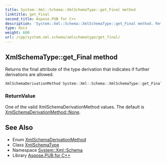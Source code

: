 ```yaml
---
title: System::Xml::Schema::XmlSchemaType::get_Final method
linktitle: get_Final
second_title: Aspose.PUB for C++
description: 'System::Xml::Schema::XmlSchemaType::get_Final method. Returns the final attribute of the type derivation that indicates if further derivations are allowed in C++.'
type: docs
weight: 600
url: /cpp/system.xml.schema/xmlschematype/get_final/
---
```

## XmlSchemaType::get_Final method


Returns the final attribute of the type derivation that indicates if further derivations are allowed.

```cpp
XmlSchemaDerivationMethod System::Xml::Schema::XmlSchemaType::get_Final()
```


### ReturnValue

One of the valid XmlSchemaDerivationMethod values. The default is [XmlSchemaDerivationMethod::None](../../xmlschemaderivationmethod/).

## See Also

* Enum [XmlSchemaDerivationMethod](../../xmlschemaderivationmethod/)
* Class [XmlSchemaType](../)
* Namespace [System::Xml::Schema](../../)
* Library [Aspose.PUB for C++](../../../)
